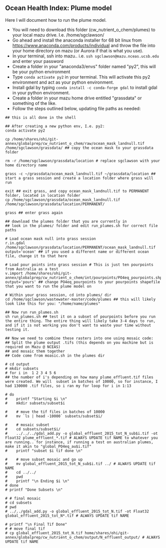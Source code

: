 ## Ocean Health Index: Plume model 

Here I will document how to run the plume model. 

 - You will need to download this folder (cw_nutrient_o_chem/plumes) to your local mazu drive. I.e. /home/sgclawson/
 - Go ahead and install the anaconda installer for 68 bit linux from https://www.anaconda.com/products/individual and throw the file into your home directory on mazu (or Aurora if that is what you use).
 - In your terminal, ssh into mazu.. i.e. `ssh sgclawson@mazu.nceas.ucsb.edu` and enter your password
 - Create a folder in your "anaconda3/envs" folder named "py2", this will be your python environment
 - Type `conda activate py2` in your terminal. This will activate this py2 environment and act as your python environment. 
 - Install gdal by typing `conda install -c conda-forge gdal` to install gdal in your python environment. 
 - Create a folder in your mazu home drive entitled "grassdata" or something of the like.
 - Follow the steps outlined below, updating file paths as needed: 
 
 ```
 ## this is all done in the shell

## After creating a new python env, I.e. py2: 
conda activate py2

cp /home/shares/ohi/git-annex/globalprep/cw_nutrient_o_chem/raw/ocean_mask_landnull.tif /home/sgclawson/grassdata/ ## copy the ocean mask to your grassdata folder

rm -r /home/sgclawson/grassdata/location # replace sgclawson with your home directory name

grass -c ~/grassdata/ocean_mask_landnull.tif ~/grassdata/location ## start a grass session and create a location folder where grass will run 

exit ## exit grass, and copy ocean_mask_landnull.tif to PERMANENT folder, located in location folder
cp /home/sgclawson/grassdata/ocean_mask_landnull.tif /home/sgclawson/grassdata/location/PERMANENT/ 

grass ## enter grass again

## download the plumes folder that you are currently in
## look in the plumes/ folder and edit run_plumes.sh for correct file paths 

# Load ocean mask null into grass session 
r.in.gdal /home/sgclawson/grassdata/location/PERMANENT/ocean_mask_landnull.tif output='ocean' ## if you used a different name or different ocean file, change it to that here

# Load pour points into grass session # This is just ten pourpoints from Australia as a test
v.import /home/shares/ohi/git-annex/globalprep/cw_nutrient_o_chem/int/pourpoints/PO4eq_pourpoints.shp output='pours' ## change PO4eq_pourpoints to your pourpoints shapefile that you want to run the plume model on

# Within your grass session, cd into plumes/ dir
cd /home/sgclawson/wastewater-master/code/plumes ## this will likely look like this for you: "/home/name/plumes"

## Now run run_plumes.sh
sh run_plumes.sh ## test it on a subset of pourpoints before you run the entire thing. The entire thing will likely take 3-4 days to run, and if it is not working you don't want to waste your time without testing it. 

## Now we need to combine these rasters into one using mosaic code: 
## Split the plume output .tifs (this depends on you machine but is required on Mazu @ NCEAS) 
## and mosaic them together 
## Code come from moasic.sh in the plumes dir
 
# cd output
# mkdir subsets
# for i in  1 2 3 4 5 6 
## the number of i's depending on how many plume_effluent.tif files were created. We will  subset in batches of 10000, so for instance, I had 130000 .tif files, so i ran my for loop for i in 1:13

# do
#    printf "Starting $i \n"
#    mkdir subsets/subset$i
   
#    # move the tif files in batches of 10000
#    mv `ls | head -10000` subsets/subset$i/
   
#    # mosaic subset 
#    cd subsets/subset$i/
#    ../../../gdal_add.py -o global_effluent_2015_tot_N_sub$i.tif -ot Float32 plume_effluent_*.tif # ALWAYS UPDATE tif NAME to whatever you are running.. for instance, if running a test on australian plumes, make it akin to "global_PO4eq_au$i.tif"
#    printf "subset $i tif done \n"
   
#    # move subset mosaic and go up
#    mv global_effluent_2015_tot_N_sub$i.tif ../ # ALWAYS UPDATE tif NAME
#    cd ../../
#    pwd
#    printf "\n Ending $i \n"
# done
# printf "Done Subsets \n"

# # final mosaic
# cd subsets
# pwd
# ../../gdal_add.py -o global_effluent_2015_tot_N.tif -ot Float32 global_effluent_2015_tot_N*.tif # ALWAYS UPDATE tif NAME

# printf "\n Final Tif Done"
# # move final tif
# cp global_effluent_2015_tot_N.tif home/shares/ohi/git-annex/globalprep/cw_nutrient_o_chem/output/N_effluent_output/ # ALWAYS UPDATE tif NAME
```


